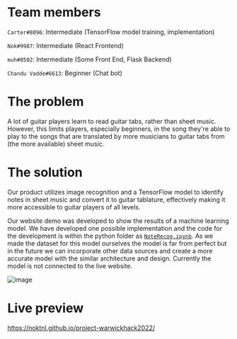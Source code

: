 # Team members
`Carter#8096`: Intermediate (TensorFlow model training, implementation)

`Nok#9987`: Intermediate (React Frontend)

`muh#0502`: Intermediate (Some Front End, Flask Backend)

`Chandu Vadde#6613`: Beginner (Chat bot)

# The problem
A lot of guitar players learn to read guitar tabs, rather than sheet music. However, this limits players, especially beginners, in the song they're able to play to the songs that are translated by more musicians to guitar tabs from (the more available) sheet music.

# The solution
Our product utilizes image recognition and a TensorFlow model to identify notes in sheet music and convert it to guitar tablature, effectively making it more accessible to guitar players of all levels.

Our website demo was developed to show the results of a machine learning model. We have developed one possible implementation and the code for the development is within the python folder as [`NoteRecog.ipynb`](https://github.com/NokTNL/project-warwickhack2022/blob/main/python/NoteRecog.ipynb). As we made the dataset for this model ourselves the model is far from perfect but in the future we can incorporate other data sources and create a more accurate model with the similar architecture and design. Currently the model is not connected to the live website.

![image](https://user-images.githubusercontent.com/91389960/155878150-df03edd3-c5eb-4238-8ac3-7066bc8aa1a6.png)

# Live preview
https://noktnl.github.io/project-warwickhack2022/

